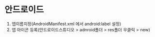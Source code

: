 # 안드로이드
1. 앱이름지정(AndroidManifest.xml 에서 android:label 설정)
2. 앱 아이콘 등록(안드로이드스튜디오 > adnroid폴더 > res폴더 우클릭 > new)